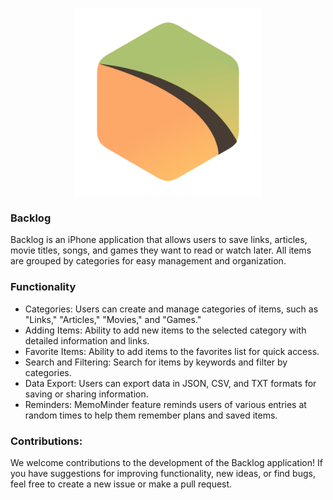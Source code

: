 <p align="center"><picture>
  <img alt="logo" src="logo_backlog.png" width="300">
</picture></p>

### **Backlog**

Backlog is an iPhone application that allows users to save links, articles, movie titles, songs, and games they want to read or watch later. All items are grouped by categories for easy management and organization.

### **Functionality**

- Categories: Users can create and manage categories of items, such as "Links," "Articles," "Movies," and "Games."
- Adding Items: Ability to add new items to the selected category with detailed information and links.
- Favorite Items: Ability to add items to the favorites list for quick access.
- Search and Filtering: Search for items by keywords and filter by categories.
- Data Export: Users can export data in JSON, CSV, and TXT formats for saving or sharing information.
- Reminders: MemoMinder feature reminds users of various entries at random times to help them remember plans and saved items.

<!--### Screenshots-->
<!--  <img src="Simulator Screenshot - 1.png" width="300">  <img src="Simulator Screenshot - 2.png" width="300"> -->
<!--  <img src="Simulator Screenshot - 3.png" width="300">  <img src="Simulator Screenshot - 4.png" width="300">  -->
<!--  <img src="Simulator Screenshot - 5.png" width="300">  <img src="Simulator Screenshot - 6.png" width="300">-->

### **Contributions:**
We welcome contributions to the development of the Backlog application! If you have suggestions for improving functionality, new ideas, or find bugs, feel free to create a new issue or make a pull request.
